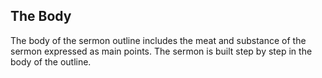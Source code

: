 ## The Body

The body of the sermon outline includes the meat and substance of the sermon expressed as main points. The sermon is built step by step in the body of the outline.